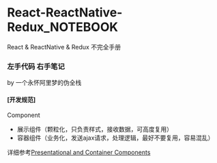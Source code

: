 # React-ReactNative-Redux_NOTEBOOK
React &amp; ReactNative &amp; Redux 不完全手册

### 左手代码  右手笔记

by 一个永怀阿里梦的伪全栈


#### [开发规范]

Component 
  - 展示组件（颗粒化，只负责样式，接收数据，可高度复用）
  - 容器组件（业务化，发送ajax请求，处理逻辑，最好不要复用，容易混乱）

详细参考[Presentational and Container Components](https://medium.com/@dan_abramov/smart-and-dumb-components-7ca2f9a7c7d0#.ch9xqg6s4)

